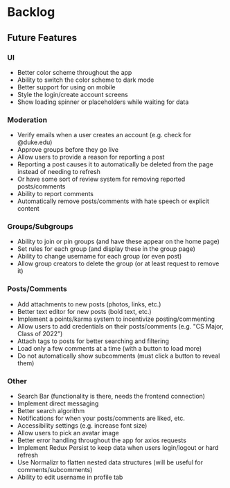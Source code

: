 # Backlog

## Future Features

### UI
* Better color scheme throughout the app
* Ability to switch the color scheme to dark mode
* Better support for using on mobile
* Style the login/create account screens
* Show loading spinner or placeholders while waiting for data

### Moderation
* Verify emails when a user creates an account (e.g. check for @duke.edu)
* Approve groups before they go live
* Allow users to provide a reason for reporting a post
* Reporting a post causes it to automatically be deleted from the page instead of needing to refresh
* Or have some sort of review system for removing reported posts/comments
* Ability to report comments
* Automatically remove posts/comments with hate speech or explicit content

### Groups/Subgroups
* Ability to join or pin groups (and have these appear on the home page)
* Set rules for each group (and display these in the group page)
* Ability to change username for each group (or even post)
* Allow group creators to delete the group (or at least request to remove it)

### Posts/Comments
* Add attachments to new posts (photos, links, etc.)
* Better text editor for new posts (bold text, etc.)
* Implement a points/karma system to incentivize posting/commenting
* Allow users to add credentials on their posts/comments (e.g. "CS Major, Class of 2022")
* Attach tags to posts for better searching and filtering
* Load only a few comments at a time (with a button to load more)
* Do not automatically show subcomments (must click a button to reveal them)

### Other
* Search Bar (functionality is there, needs the frontend connection)
* Implement direct messaging
* Better search algorithm 
* Notifications for when your posts/comments are liked, etc.
* Accessibility settings (e.g. increase font size)
* Allow users to pick an avatar image
* Better error handling throughout the app for axios requests
* Implement Redux Persist to keep data when users login/logout or hard refresh
* Use Normalizr to flatten nested data structures (will be useful for comments/subcomments)
* Ability to edit username in profile tab
